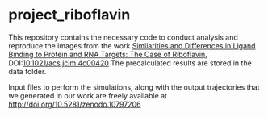 # project_riboflavin

This repository contains the necessary code to conduct analysis and reproduce the images from the work [Similarities and Differences in Ligand Binding to Protein and RNA Targets: The Case of Riboflavin](https://pubs.acs.org/doi/10.1021/acs.jcim.4c00420), DOI:[10.1021/acs.jcim.4c00420](https://doi.org/10.1021/acs.jcim.4c00420) 
The precalculated results are stored in the data folder. 

Input files to perform the simulations, along with the output trajectories that we generated in our work are freely available at http://doi.org/10.5281/zenodo.10797206
